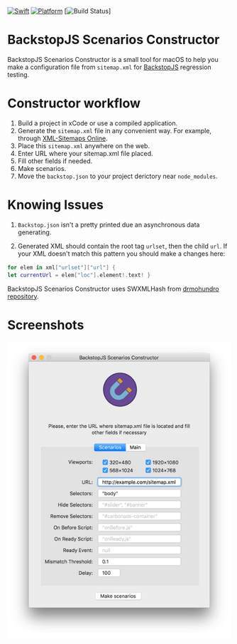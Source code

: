 [![Swift][swift-badge]][swift-url]
[![Platform][platform-badge]][platform-url]
[![Build Status][build-status-badge]]
 
[swift-badge]: https://img.shields.io/badge/Swift-3.0-green.svg
[swift-url]: https://swift.org
[platform-badge]: https://img.shields.io/badge/Platforms-OS%20X%20--%20Linux-lightgray.svg
[platform-url]: https://swift.org
[build-status-badge]: https://travis-ci.org/enzosterro/bscm.svg?branch=master

# BackstopJS Scenarios Constructor
BackstopJS Scenarios Constructor is a small tool for macOS to help you make a configuration file from `sitemap.xml` for [BackstopJS](https://github.com/garris/BackstopJS) regression testing.

# Constructor workflow

1. Build a project in xCode or use a compiled application.
2. Generate the `sitemap.xml` file in any convenient way. For example, through [XML-Sitemaps Online](https://www.xml-sitemaps.com).
3. Place this `sitemap.xml` anywhere on the web.
4. Enter URL where your sitemap.xml file placed.
5. Fill other fields if needed.
6. Make scenarios.
7. Move the `backstop.json` to your project derictory near `node_modules`.

# Knowing Issues

1. `Backstop.json` isn't a pretty printed due an asynchronous data generating.

2. Generated XML should contain the root tag `urlset`, then the child `url`. If your XML doesn't match this pattern you should make a changes here:
```swift
for elem in xml["urlset"]["url"] {
let currentUrl = elem["loc"].element!.text! }
```

BackstopJS Scenarios Constructor uses SWXMLHash from [drmohundro repository](https://github.com/drmohundro/SWXMLHash).

# Screenshots
![alt text](https://raw.githubusercontent.com/enzosterro/bscm/master/Images/backstopjssc.jpg "Constructor Screenshot")
